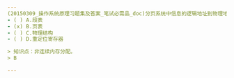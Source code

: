 ```yaml
---
(20150309_操作系统原理习题集及答案_笔试必需品_doc)分页系统中信息的逻辑地址到物理地址的变换是由﹎﹎﹎﹎决定。
- ( ) A.段表 
- (x) B.页表 
- ( ) C.物理结构 
- ( ) D.重定位寄存器

> 知识点：非连续内存分配。
> B

---
```

